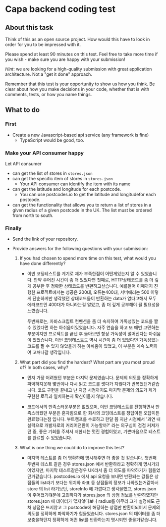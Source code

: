 # Capa backend coding test

## About this task

Think of this as an open source project. How would this have to look in order for you to be impressed with it.

Please spend at least 90 minutes on this test. Feel free to take more time if you wish - make sure you are happy with your submission!

_Hint_: we are looking for a high-quality submission with great application architecture. Not a "get it done" approach.

Remember that this test is your opportunity to show us how you think. Be clear about how you make decisions in your code, whether that is with comments, tests, or how you name things.

## What to do

### First

- Create a new Javascript-based api service (any framework is fine)
  - TypeScript would be good, too.

### Make your API consumer happy

Let API consumer

- can get the list of stores in `stores.json`
- can get the specific item of stores in `stores.json`
  - Your API consumer can identify the item with its name
- can get the latitude and longitude for each postcode.
  - You can use postcodes.io to get the latitude and longitudefor each postcode.
- can get the functionality that allows you to return a list of stores in a given radius of a given postcode in the UK. The list must be ordered from north to south.

### Finally

- Send the link of your repository.
- Provide answers for the following questions with your submission:

  1. If you had chosen to spend more time on this test, what would you have done differently?

     - 이번 코딩테스트를 계기로 제가 부족한점이 어떤게있는지 알 수 있었습니다. 만약 주어진 시간이 좀 더 있었다면
       첫째로, HTTP상태코드를 좀 더 깊게 공부한 후 정확한 상태코드를 반환하고싶습니다. 예를들어 이때까지 진행한 프로젝트에서는
       성공은 200대, 오류는400대, 서버에러는 500 이렇게 단순하게만 생각했던 상태코드들이 반환하는 data가 없다고해서 모두 에러코드인 400대가 아니라는걸 알았고,
       좀 더 깊게 공부해야 될 필요성을 느꼈습니다.

       두번째로는, 자바스크립트 컨벤션을 좀 더 숙지하여 가독성있는 코드를 짤 수 있었다면 하는 아쉬움이있었습니다. 자주 연습을 하고 또 매번 고민하는 부분이지만
       프로젝트를 끝낸 후 돌아보면 항상 가독성이 떨어진다는 아쉬움이 있었습니다. 이번 코딩테스트도 역시 시간이 좀 더 있었다면 가독성있는 코드를 짤 수 있지 않았을까 하는
       아쉬움이 있었고, 이 부분은 계속 노력하여 고쳐나갈 생각입니다.

  2. What part did you find the hardest? What part are you most proud of? In both cases, why?

     - 먼저 가장 어려웠던 부분은 마지막 문제였습니다. 문제의 의도를 정확하게 파악하지못해 몇번이나 다시 읽고 코드를 썻다가 지웟다가 반복했던거같습니다.
       코드 구현을 끝내고 난 지금 시점까지도 마지막 문제의 의도가 제가 구현한 로직과 일치하는지 확신이들지 않습니다.

     - 코드에서의 만족스러운부분은 없었으며, 이번 코딩테스트를 진행하면서 만족스러웠던 부분은 혼자힘으로 한 회사의 코딩테스트를 정답이든 오답이든 완료했다는점 입니다.
       부트캠프를 수료하고 한달 쯤 지난 시점에서 '과연 내 실력으로 개발자로의 커리어전환이 가능할까?' 라는 의구심이 점점 커져가던 중,
       좋은 기회를 주셔서 저한테는 멋진 경험이였고, 기쁜마음으로 테스트를 완료할 수 있었습니다.

  3. What is one thing we could do to improve this test?

     - 마지막 테스트를 좀 더 명확하메 명시해주면 더 좋을 것 같습니다. 첫번째 두번째 테스트 같은 경우 stores.json 에서 반환하라고 정확하게 명시가되어있지만,
       마지막 테스트같은경우 UK라서 좀 더 의도를 파악하기가 힘들었던거같습니다. postcodes.io 에서 api 요청을 보내면 반환되는 값들은 상점들의 list라기 보다는
       위치와 좌표 등 상점들의 정보가 나와있는거같아서 store 의 list 라기보단, storeInfo 에 가깝다고 생각을했고, stores.json 이 주어졌기떄문에
       고민하다가 stores.json 의 상점 정보를 반환하였지만 stores.json 에 데이터가 많지않다보니 radius를 아무리 크게 설정해도 근처 상점은 뜨지않고
       그 postcode에 해당하는 상점만 반환이되어서 문제의 의도를 정확하게 파악하기가 힘들었습니다. stores.json 의 데이터를 좀 더 보충을하던지
       정확하게 어떤 list를 반환하는지 명시되면 좋을거같습니다.
